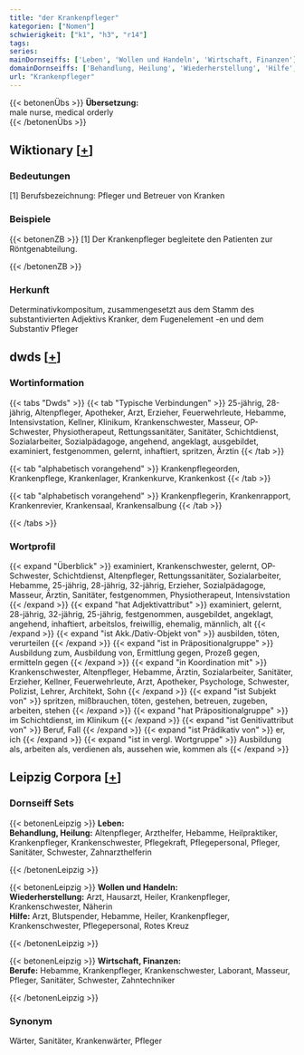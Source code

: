 ```yaml
---
title: "der Krankenpfleger"
kategorien: ["Nomen"]
schwierigkeit: ["k1", "h3", "r14"]
tags:
series:
mainDornseiffs: ['Leben', 'Wollen und Handeln', 'Wirtschaft, Finanzen']
domainDornseiffs: ['Behandlung, Heilung', 'Wiederherstellung', 'Hilfe', 'Berufe']
url: "Krankenpfleger"
---
```


{{< betonenÜbs >}}
**Übersetzung:**  
male nurse, medical orderly  
{{< /betonenÜbs >}}

## Wiktionary [[+](https://de.wiktionary.org/wiki/Krankenpfleger)]

### Bedeutungen
[1] Berufsbezeichnung: Pfleger und Betreuer von Kranken  

### Beispiele
{{< betonenZB >}}
[1] Der Krankenpfleger begleitete den Patienten zur Röntgenabteilung.  

{{< /betonenZB >}}
### Herkunft
Determinativkompositum, zusammengesetzt aus dem Stamm des substantivierten Adjektivs Kranker, dem Fugenelement -en und dem Substantiv Pfleger  



## dwds [[+](https://www.dwds.de/wb/Krankenpfleger)]

### Wortinformation
{{< tabs "Dwds" >}}
{{< tab "Typische Verbindungen" >}}
25-jährig, 28-jährig, Altenpfleger, Apotheker, Arzt, Erzieher, Feuerwehrleute, Hebamme, Intensivstation, Kellner, Klinikum, Krankenschwester, Masseur, OP-Schwester, Physiotherapeut, Rettungssanitäter, Sanitäter, Schichtdienst, Sozialarbeiter, Sozialpädagoge, angehend, angeklagt, ausgebildet, examiniert, festgenommen, gelernt, inhaftiert, spritzen, Ärztin
{{< /tab >}}

{{< tab "alphabetisch vorangehend" >}}
Krankenpflegeorden, Krankenpflege, Krankenlager, Krankenkurve, Krankenkost
{{< /tab >}}

{{< tab "alphabetisch vorangehend" >}}
Krankenpflegerin, Krankenrapport, Krankenrevier, Krankensaal, Krankensalbung
{{< /tab >}}

{{< /tabs >}}

### Wortprofil
{{< expand "Überblick" >}} examiniert, Krankenschwester, gelernt, OP-Schwester, Schichtdienst, Altenpfleger, Rettungssanitäter, Sozialarbeiter, Hebamme, 25-jährig, 28-jährig, 32-jährig, Erzieher, Sozialpädagoge, Masseur, Ärztin, Sanitäter, festgenommen, Physiotherapeut, Intensivstation {{< /expand >}}
{{< expand "hat Adjektivattribut" >}} examiniert, gelernt, 28-jährig, 32-jährig, 25-jährig, festgenommen, ausgebildet, angeklagt, angehend, inhaftiert, arbeitslos, freiwillig, ehemalig, männlich, alt {{< /expand >}}
{{< expand "ist Akk./Dativ-Objekt von" >}} ausbilden, töten, verurteilen {{< /expand >}}
{{< expand "ist in Präpositionalgruppe" >}} Ausbildung zum, Ausbildung von, Ermittlung gegen, Prozeß gegen, ermitteln gegen {{< /expand >}}
{{< expand "in Koordination mit" >}} Krankenschwester, Altenpfleger, Hebamme, Ärztin, Sozialarbeiter, Sanitäter, Erzieher, Kellner, Feuerwehrleute, Arzt, Apotheker, Psychologe, Schwester, Polizist, Lehrer, Architekt, Sohn {{< /expand >}}
{{< expand "ist Subjekt von" >}} spritzen, mißbrauchen, töten, gestehen, betreuen, zugeben, arbeiten, stehen {{< /expand >}}
{{< expand "hat Präpositionalgruppe" >}} im Schichtdienst, im Klinikum {{< /expand >}}
{{< expand "ist Genitivattribut von" >}} Beruf, Fall {{< /expand >}}
{{< expand "ist Prädikativ von" >}} er, ich {{< /expand >}}
{{< expand "ist in vergl. Wortgruppe" >}} Ausbildung als, arbeiten als, verdienen als, aussehen wie, kommen als {{< /expand >}}

## Leipzig Corpora [[+](https://corpora.uni-leipzig.de/en/res?word=Krankenpfleger&corpusId=deu_newscrawl-public_2018)]

### Dornseiff Sets
{{< betonenLeipzig >}}
**Leben:**  
**Behandlung, Heilung:** Altenpfleger, Arzthelfer, Hebamme, Heilpraktiker, Krankenpfleger, Krankenschwester, Pflegekraft, Pflegepersonal, Pfleger, Sanitäter, Schwester, Zahnarzthelferin  

{{< /betonenLeipzig >}}


{{< betonenLeipzig >}}
**Wollen und Handeln:**  
**Wiederherstellung:** Arzt, Hausarzt, Heiler, Krankenpfleger, Krankenschwester, Näherin  
**Hilfe:** Arzt, Blutspender, Hebamme, Heiler, Krankenpfleger, Krankenschwester, Pflegepersonal, Rotes Kreuz  

{{< /betonenLeipzig >}}


{{< betonenLeipzig >}}
**Wirtschaft, Finanzen:**  
**Berufe:** Hebamme, Krankenpfleger, Krankenschwester, Laborant, Masseur, Pfleger, Sanitäter, Schwester, Zahntechniker  

{{< /betonenLeipzig >}}

### Synonym
Wärter, Sanitäter, Krankenwärter, Pfleger

